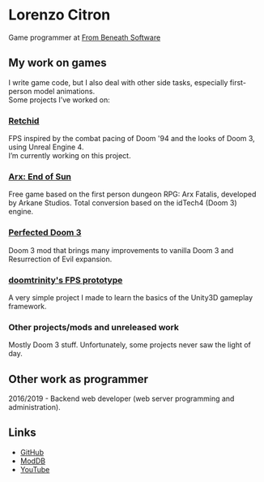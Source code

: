 # Lorenzo Citron

Game programmer at [From Beneath Software](https://www.from-beneath-software.com/)

## My work on games
I write game code, but I also deal with other side tasks, especially first-person model animations.  
Some projects I’ve worked on:

### [Retchid](https://store.steampowered.com/app/1419060/Retchid/)
FPS inspired by the combat pacing of Doom '94 and the looks of Doom 3, using Unreal Engine 4.  
I’m currently working on this project.

### [Arx: End of Sun](https://www.moddb.com/mods/arx-end-of-sun)
Free game based on the first person dungeon RPG: Arx Fatalis, developed by Arkane Studios. Total conversion based on the idTech4 (Doom 3) engine.

### [Perfected Doom 3](https://www.moddb.com/mods/perfected-doom-3-version-500)
Doom 3 mod that brings many improvements to vanilla Doom 3 and Resurrection of Evil expansion.

### [doomtrinity's FPS prototype](https://www.youtube.com/watch?v=bkWZRlPL54c)
A very simple project I made to learn the basics of the Unity3D gameplay framework.

### Other projects/mods and unreleased work
Mostly Doom 3 stuff. Unfortunately, some projects never saw the light of day.

## Other work as programmer
2016/2019 - Backend web developer (web server programming and administration).

## Links
- [GitHub](https://github.com/doomtrinity)  
- [ModDB](https://www.moddb.com/members/doomtrinity)  
- [YouTube](https://www.youtube.com/channel/UC9GW_qyhMwibSBWK9R6ii1Q)  

